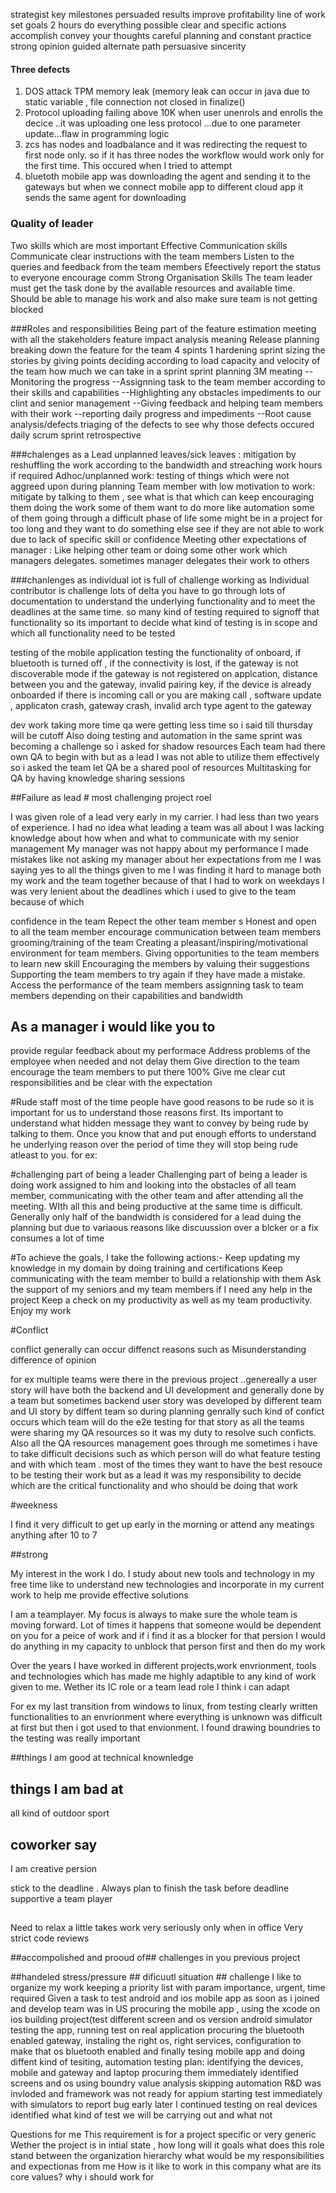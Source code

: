 strategist
key milestones
persuaded
results
improve profitability
line of work
set goals 2 hours
do everything possible
clear and specific actions
accomplish
convey your thoughts
careful planning and constant practice
strong opinion
guided
alternate path
persuasive
sincerity


#### Three defects 

1) DOS attack TPM memory leak (memory leak can occur in java due to static variable , file connection not closed in finalize()
2) Protocol uploading failing above 10K when user unenrols and enrolls the decice ..it was uploading one less protocol ...due to one parameter update...flaw in programming logic
3) zcs has nodes and loadbalance and it was redirecting the request to first node only. so if it has three nodes the workflow would work only for the first time. This occured when I tried to attempt 
4) bluetoth mobile app was downloading the agent and sending it to the gateways but when we connect mobile app to different cloud app it sends the same agent for downloading

### Quality of leader
Two skills which are most important
Effective Communication skills 
	Communicate clear instructions with the team members 
	Listen to the queries and feedback from the team members
	Efeectively report the status to everyone
	encourage comm
Strong Organisation Skills 
	The team leader must get the task done by the available resources and available time.
	Should be able to manage his work and also make sure team is not getting blocked




###Roles and responsibilities
Being part of the feature estimation meeting with all the stakeholders
feature impact analysis meaning
Release planning breaking down the feature for the team
4 spints 1 hardening sprint
sizing the stories by giving points
deciding according to load capacity and velocity of the team how much we can take in a sprint
sprint planning
3M meating
--Monitoring the progress
--Assignning task to the team member according to their skills and capabilities
--Highlighting any obstacles impediments to our clint and senior management
--Giving feedback and helping team members with their work
--reporting daily progress and impediments
--Root cause analysis/defects triaging of the defects to see why those defects occured
daily scrum
sprint retrospective


###chalenges as a Lead
unplanned leaves/sick leaves : mitigation by reshuffling the work according to the bandwidth and streaching work hours if required
Adhoc/unplanned work: testing of things which were not aggreed upon during planning
Team member with low motivation to work: mitigate by talking to them , see what is that which can keep encouraging them doing the work
			some of them want to do more like automation
			some of them going through a difficult phase of life
			some might be in a project for too long and they want to do something else
			see if they are not able to work due to lack of specific skill or confidence
Meeting other expectations of manager : Like helping other team or doing some other work which managers delegates. sometimes manager delegates their work to others
			
###chanlenges as individual
iot is full of challenge working as Individual contributor is challenge lots of delta you have to go through lots of documentation to understand the underlying functionality and to meet the deadlines at the same time. so many kind of testing required to signoff that functionality so its important to decide what kind of testing is in scope and which all functionality need to be tested


testing of the mobile application
testing the functionality of onboard, if bluetooth is turned off , if the connectivity is lost, if the gateway is not discoverable mode
if the gateway is not registered on applcation, distance between you and the gateway, invalid pairing key, if the device is already onboarded
if there is incoming call or you are making call , software update , applicaton crash, gateway crash, invalid arch type agent to the gateway

dev work taking more time qa were getting less time so i said till thursday will be cutoff
Also doing testing and automation in the same sprint was becoming a challenge so i asked for shadow resources
Each team had there own QA to  begin with but as a lead I was not able to utilize them effectively so i asked the team let QA be a shared pool of resources
Multitasking for QA by having knowledge sharing sessions


##Failure as lead # most challenging project roel

I was given role of a lead very early in my carrier. I had less than two years of experience. I had no idea what leading a team was all about
I was lacking knowledge about how when and what to communicate with my senior management
My manager was not happy about my performance 
I made mistakes like not asking my manager about her expectations from me
I was saying yes to all the things given to me
I was finding it hard to manage both my work and the team together because of that I had to work on weekdays
I was very lenient about the deadlines which i used to give to the team because of which 


confidence in the team
Repect the other team member s
Honest and open to all the team member
encourage communication between team members
grooming/training of the team
Creating a pleasant/inspiring/motivational environment for team members.
Giving opportunities to the team members to learn new skill
Encouraging the members by valuing their suggestions
Supporting the team members to try again if they have made a mistake.
Access the performance of the team members
assignning task to team members depending on their capabilities and bandwidth


## As a manager i would like you to 
provide regular feedback about my performace
Address problems of the employee when needed and not delay them
Give direction to the team
encourage the team members to put there 100%
Give me clear cut responsibilities and be clear with the expectation


#Rude staff
most of the time people have good reasons to be rude so it is important for us to understand those reasons first. Its important to understand what hidden message they want to convey by being rude by talking to them. Once you know that and put enough efforts to understand he underlying reason over the period of time they 
will stop being rude atleast to you.
for ex: 

#challenging part of being a leader
Challenging part of being a leader is doing work assigned to him and looking into the obstacles of all team member, communicating with the other team and after attending all the meeting. WIth all this and being productive at the same time is difficult. Generally only half of the bandwidth is considered for a lead duing the planning but due to variaous reasons like discuussion over a blcker or a fix consumes a lot of time

#To achieve the goals, I take the following actions:-
Keep updating my knowledge in my domain by doing training and certifications
Keep communicating with the team member to build a relationship with them
Ask the support of my seniors and my team members if I need any help in the project
Keep a check on my productivity as well as my team productivity.
Enjoy my work


#Conflict

conflict generally can occur diffenct reasons such as
	Misunderstanding
	difference of opinion

for ex multiple teams were there in the previous project ..genereally a user story will have both the backend and UI development and generally done by a team but sometimes backend user story was developed by different team and UI story by diffent team so during planning genrally such kind of confict occurs which team will do the e2e testing for that story as all the teams were sharing my QA resources so it was my duty to resolve such conficts. Also all the QA resources management goes through me sometimes i have to take difficult decisions such as which person will do what feature testing and with which team . most of the times they want to have the best resouce to be testing their work but as a lead it was my responsibility to decide which are the critical functionality and who should be doing that work


#weekness

I find it very difficult to get up early in the morning or attend any meatings anything after 10 to 7


##strong

My interest in the work I do. I study about new tools and technology in my free time like to understand new technologies and incorporate in my current work to help me provide effective solutions

I am a teamplayer. My focus is always to make sure the whole team is moving forward. Lot of times it happens that someone would be dependent on you for a peice of work and if i find it as a blocker for that persion I would do anything in my capacity to unblock that person first and then do my work

Over the years I have worked in different projects,work envrionment, tools and technologies which has made me highly adaptible to any kind of work given to me. Wether its IC role or a team lead role I think i can adapt

For ex my last transition from windows to linux, from testing clearly written functionalities to an envrionment where everything is unknown was difficult at first but then i got used to that envionment. I found drawing boundries to the testing was really important 


##things I am good at
technical knownledge


## things I am bad at

all kind of outdoor sport

## coworker say
I am creative persion

stick to the deadline . Always plan to finish the task before deadline
supportive a team player
## 
Need to relax a little takes work very seriously only when in office
Very strict code reviews

##accompolished and prooud of## challenges in you previous project 


##handeled stress/pressure  ## dificuutl situation ## challenge
I like to organize my work
keeping a priority list with param importance, urgent, time required
Given a task to test android and ios mobile app as soon as i joined and develop team was in US
	procuring the mobile app , using the xcode on ios building project(test different screen and os version
	android simulator testing the app, running test on real application
	procuring the bluetooth enabled gateway, instaling the right os, right services, configuration to make that os bluetooth enabled
	and finally tesing mobile app and doing diffent kind of tesiting, automation testing
	plan: identifying the devices, mobile and gateway and laptop procuring them immediately
	      identified screens and os using boundry value analysis
	      skipping automation R&D was invloded and framework was not ready for appium
	      starting test immediately with simulators to report bug early
	       later I continued testing on real devices
	       identified what kind of test we will be carrying out and what not

Questions for me
	This requirement is for a project specific or very generic 
	Wether the project is in intial state , how long will it goals
	what does this role stand between the organization hierarchy
	what would be my responsibilities and expectionas from me
	How is it like to work in this company what are its core values?
	why i should work for 
